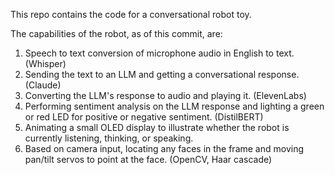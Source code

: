 This repo contains the code for a conversational robot toy. 

The capabilities of the robot, as of this commit, are:

1. Speech to text conversion of microphone audio in English to text. (Whisper)
2. Sending the text to an LLM and getting a conversational response. (Claude)
3. Converting the LLM's response to audio and playing it. (ElevenLabs)
4. Performing sentiment analysis on the LLM response and lighting a green or red LED for positive or negative sentiment. (DistilBERT)
5. Animating a small OLED display to illustrate whether the robot is currently listening, thinking, or speaking.
6. Based on camera input, locating any faces in the frame and moving pan/tilt servos to point at the face. (OpenCV, Haar cascade)
